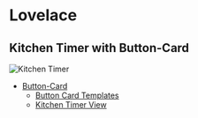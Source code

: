 # Lovelace

## Kitchen Timer with Button-Card

![Kitchen Timer](./button-card/images/Sk%C3%A6rmbillede%20fra%202022-12-27%2016-04-35.png)

* [Button-Card](./button-card/timer_test.md)
  * [Button Card Templates](./button-card/ButtonCardTemplates.md)
  * [Kitchen Timer View](./button-card/KitchenTimerview.md)